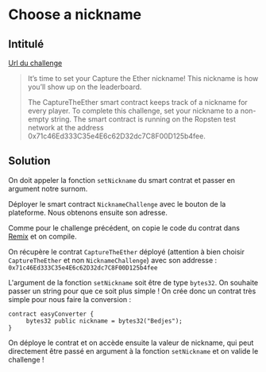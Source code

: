 # Choose a nickname

## Intitulé 

[Url du challenge](https://capturetheether.com/challenges/warmup/nickname/)

> It’s time to set your Capture the Ether nickname! This nickname is how you’ll show up on the leaderboard.
>
> The CaptureTheEther smart contract keeps track of a nickname for every player. To complete this challenge, set your nickname to a non-empty string. The smart contract is running on the Ropsten test network at the address 0x71c46Ed333C35e4E6c62D32dc7C8F00D125b4fee.

## Solution

On doit appeler la fonction `setNickname` du smart contrat et passer en argument notre surnom.

Déployer le smart contract `NicknameChallenge` avec le bouton de la plateforme. Nous obtenons ensuite son adresse.

Comme pour le challenge précédent, on copie le code du contrat dans [Remix](https://remix.ethereum.org/) et on compile.

On récupère le contrat `CaptureTheEther` déployé (attention à bien choisir `CaptureTheEther` et non `NicknameChallenge`) avec son addresse : `0x71c46Ed333C35e4E6c62D32dc7C8F00D125b4fee`

L'argument de la fonction `setNickname` soit être de type `bytes32`. On souhaite passer un string pour que ce soit plus simple ! On crée donc un contrat très simple pour nous faire la conversion :

```solididy
contract easyConverter {
     bytes32 public nickname = bytes32("Bedjes");
}
```

On déploye le contrat et on accède ensuite la valeur de nickname, qui peut directement être passé en argument à la fonction `setNickname` et on valide le challenge !